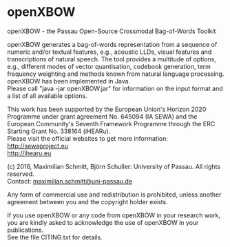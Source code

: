 # openXBOW
openXBOW - the Passau Open-Source Crossmodal Bag-of-Words Toolkit  

openXBOW generates a bag-of-words representation from a sequence of numeric and/or textual features, e.g., acoustic LLDs, visual features and transcriptions of natural speech. 
The tool provides a multitude of options, e.g., different modes of vector quantisation, codebook generation, term frequency weighting and methods known from natural language processing. 
openXBOW has been implemented in Java.  
Please call "java -jar openXBOW.jar" for information on the input format and a list of all available options.  

This work has been supported by the European Union's Horizon 2020 Programme under grant agreement No. 645094 (IA SEWA) and the European Community's Seventh Framework Programme through the ERC Starting Grant No. 338164 (iHEARu).  
Please visit the official websites to get more information:  
http://sewaproject.eu  
http://ihearu.eu  

(c) 2016, Maximilian Schmitt, Björn Schuller: University of Passau. All rights reserved.  
Contact: maximilian.schmitt@uni-passau.de

Any form of commercial use and redistribution is prohibited, unless another agreement between you and the copyright holder exists.  

If you use openXBOW or any code from openXBOW in your research work, you are kindly asked to acknowledge the use of openXBOW in your publications.  
See the file CITING.txt for details.
